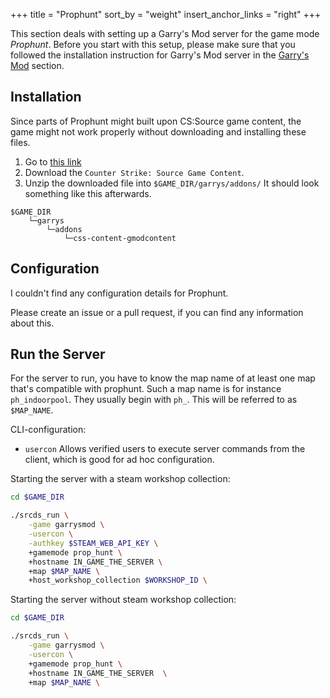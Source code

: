 +++
title = "Prophunt"
sort_by = "weight"
insert_anchor_links = "right"
+++

This section deals with setting up a Garry's Mod server for the game mode _Prophunt_.
Before you start with this setup, please make sure that you followed the installation instruction for Garry's Mod server in the [Garry's Mod](/garrys_mod/) section.

## Installation

Since parts of Prophunt might built upon CS:Source game content, the game might not work properly without downloading and installing these files.

1. Go to [this link](https://gmodcontent.com/)
1. Download the `Counter Strike: Source Game Content`.
1. Unzip the downloaded file into `$GAME_DIR/garrys/addons/`
   It should look something like this afterwards.

```text
$GAME_DIR
    └─garrys
        └─addons
            └─css-content-gmodcontent
```

## Configuration

I couldn't find any configuration details for Prophunt.

Please create an issue or a pull request, if you can find any information about this.

## Run the Server

For the server to run, you have to know the map name of at least one map that's compatible with prophunt.
Such a map name is for instance `ph_indoorpool`. They usually begin with `ph_`.
This will be referred to as `$MAP_NAME`.

CLI-configuration:

- `usercon` Allows verified users to execute server commands from the client, which is good for ad hoc configuration.

Starting the server with a steam workshop collection:

```bash
cd $GAME_DIR

./srcds_run \
    -game garrysmod \
    -usercon \
    -authkey $STEAM_WEB_API_KEY \
    +gamemode prop_hunt \
    +hostname IN_GAME_THE_SERVER \
    +map $MAP_NAME \
    +host_workshop_collection $WORKSHOP_ID \
```

Starting the server without steam workshop collection:

```bash
cd $GAME_DIR

./srcds_run \
    -game garrysmod \
    -usercon \
    +gamemode prop_hunt \
    +hostname IN_GAME_THE_SERVER  \
    +map $MAP_NAME \
```
